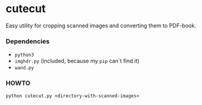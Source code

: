 # cutecut
Easy utility for cropping scanned images and converting them to PDF-book.

### Dependencies
* `python3`
* `imghdr.py` (included, because my `pip` can`t find it)
* `wand.py`

### HOWTO
`python cutecut.py <directory-with-scanned-images>`
